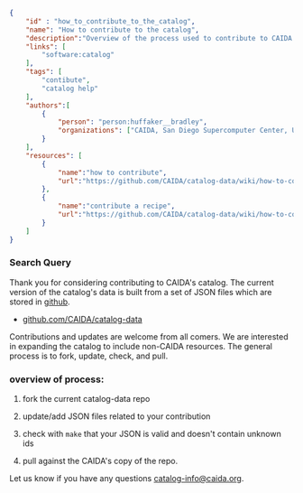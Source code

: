 ~~~json
{
    "id" : "how_to_contribute_to_the_catalog",
    "name": "How to contribute to the catalog",
    "description":"Overview of the process used to contribute to CAIDA's catalog.",
    "links": [ 
        "software:catalog" 
    ],
    "tags": [
        "contibute",
        "catalog help"
    ],
    "authors":[
        {
            "person": "person:huffaker__bradley",
            "organizations": ["CAIDA, San Diego Supercomputer Center, University of California San Diego"]
        }
    ],
    "resources": [
        {
            "name":"how to contribute",
            "url":"https://github.com/CAIDA/catalog-data/wiki/how-to-contribute"
        },
        {
            "name":"contribute a recipe",
            "url":"https://github.com/CAIDA/catalog-data/wiki/how-to-contribute-a-recipe"
        }
    ]
}
~~~


### Search Query

Thank you for considering contributing to CAIDA's catalog. The current version of 
the catalog's data is built from a set of JSON files which are stored in [github](https://github.com/CAIDA/catalog-data).  

   - [github.com/CAIDA/catalog-data](https://github.com/CAIDA/catalog-data)

Contributions and updates are welcome from all comers. We are interested in expanding the
catalog to include non-CAIDA resources. The general process is to fork, update, check, and pull.

### overview of process:

   1. fork the current catalog-data repo
  
   1. update/add JSON files related to your contribution
  
   1. check with ```make``` that your JSON is valid and doesn't contain unknown ids
  
   1. pull against the CAIDA's copy of the repo.

Let us know if you have any questions <a href="mailto:catalog-info@caida.org">catalog-info@caida.org</a>.
